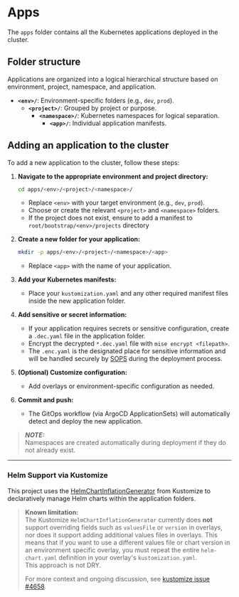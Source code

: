 # Apps

The `apps` folder contains all the Kubernetes applications deployed in the cluster.

## Folder structure

Applications are organized into a logical hierarchical structure based on environment, project, namespace, and application.

- **`<env>/`**: Environment-specific folders (e.g., `dev`, `prod`).
  - **`<project>/`**: Grouped by project or purpose.
    - **`<namespace>/`**: Kubernetes namespaces for logical separation.
      - **`<app>/`**: Individual application manifests.

## Adding an application to the cluster

To add a new application to the cluster, follow these steps:

1. **Navigate to the appropriate environment and project directory:**

   ```bash
   cd apps/<env>/<project>/<namespace>/
   ```

   - Replace `<env>` with your target environment (e.g., `dev`, `prod`).
   - Choose or create the relevant `<project>` and `<namespace>` folders.
   - If the project does not exist, ensure to add a manifest to `root/bootstrap/<env>/projects` directory

2. **Create a new folder for your application:**

   ```bash
   mkdir -p apps/<env>/<project>/<namespace>/<app>
   ```

   - Replace `<app>` with the name of your application.

3. **Add your Kubernetes manifests:**
   - Place your `kustomization.yaml` and any other required manifest files inside the new application folder.

4. **Add sensitive or secret information:**
   - If your application requires secrets or sensitive configuration, create a `.dec.yaml` file in the application folder.
   - Encrypt the decrypted `*.dec.yaml` file with `mise encrypt <filepath>`.
   - The `.enc.yaml` is the designated place for sensitive information
   and will be handled securely by [SOPS](https://github.com/getsops/sops) during the deployment process.

5. **(Optional) Customize configuration:**
   - Add overlays or environment-specific configuration as needed.

6. **Commit and push:**
   - The GitOps workflow (via ArgoCD ApplicationSets) will automatically detect and deploy the new application.

> **_NOTE:_**  
> Namespaces are created automatically during deployment if they do not already exist.

---

### Helm Support via Kustomize

This project uses the [HelmChartInflationGenerator](https://kubectl.docs.kubernetes.io/references/kustomize/helmchartinflationgenerator/)
from Kustomize to declaratively manage Helm charts within the application folders.  

> **Known limitation:**  
> The Kustomize `HelmChartInflationGenerator` currently does **not** support overriding fields
> such as `valuesFile` or `version` in overlays,
> nor does it support adding additional values files in overlays.
> This means that if you want to use a different values file or chart version in an environment specific overlay,
> you must repeat the entire `helm-chart.yaml` definition in your overlay's `kustomization.yaml`.  
> This approach is not DRY.  
>
> For more context and ongoing discussion, see [kustomize issue #4658](https://github.com/kubernetes-sigs/kustomize/issues/4658).
